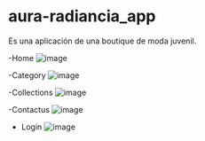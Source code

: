 # aura-radiancia_app
Es una aplicación de una boutique de moda juvenil.

-Home
![image](https://github.com/crizcode/aura-radiancia_app/assets/88556496/7f0e23bc-cadf-4127-a7e4-fc280191dc11)

-Category
![image](https://github.com/crizcode/aura-radiancia_app/assets/88556496/cf83d0e6-276e-42a2-82aa-cfb803178918)

-Collections
![image](https://github.com/crizcode/aura-radiancia_app/assets/88556496/033dd44a-ef3b-4b90-9e25-aae672d6f72e)

-Contactus
![image](https://github.com/crizcode/aura-radiancia_app/assets/88556496/711b3a71-7a1a-4006-b7dd-3f8c734bcbbe)

- Login
![image](https://github.com/crizcode/aura-radiancia_app/assets/88556496/ba17f63f-c8b3-4eb0-8b88-2fe64317e0cc)
